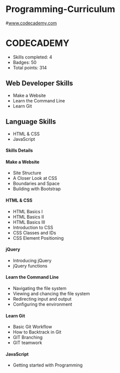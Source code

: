 # Programming-Curriculum

#www.codecademy.com
# CODECADEMY
- Skills completed: 4 
- Badges: 50
- Total points: 314

## Web Developer Skills
- Make a Website
- Learn the Command Line
- Learn Git

## Language Skills
- HTML & CSS
- JavaScript

#### Skills Details
#### Make a Website
- Site Structure
- A Closer Look at CSS
- Boundaries and Space
- Building with Bootstrap

#### HTML & CSS
- HTML Basics I
- HTML Basics II
- HTML Basics III
- Introduction to CSS
- CSS Classes and IDs
- CSS Element Positioning

#### jQuery
- Introducing jQuery
- jQuery functions

#### Learn the Command Line
- Navigating the file system
- Viewing and chancing the file system
- Redirecting input and output
- Configuring the environment

#### Learn Git
- Basic Git Workflow
- How to Backtrack in Git
- GIT Branching
- GIT teamwork

#### JavaScript
- Getting started with Programming
